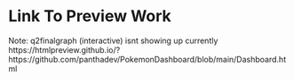 <h1>Link To Preview Work</h1>
Note: q2finalgraph (interactive) isnt showing up currently
https://htmlpreview.github.io/?https://github.com/panthadev/PokemonDashboard/blob/main/Dashboard.html

